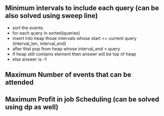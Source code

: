 ## Minimum intervals to include each query (can be also solved using sweep line)

- sort the events
- for each query in sorted(queries)
- insert into heap those intervals whose start <= current query (interval_len, interval_end)
- after that pop from heap whose interval_end < query
- if heap still contains element then answer will be top of heap
- else answer is -1

## Maximum Number of events that can be attended


## Maximum Profit in job Scheduling (can be solved using dp as well)